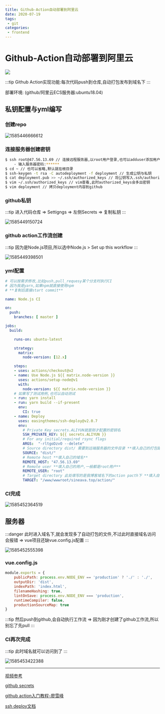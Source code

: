 ```yaml
---
title: Github-Action自动部署到阿里云
date: 2020-07-19
tags:
 - git
categories: 
 - frontend
---
```


# Github-Action自动部署到阿里云
![](/img/frontend/2020/071901/header3.png)

:::tip
Github Action实现功能:每次代码push到仓库,自动打包发布到域名下
:::

部署环境: (github/阿里云ECS服务器:ubuntu18.04)

## 私钥配置与yml编写

### 创建repo

![1585446666612](/img/frontend/2020/071901/action01.png)

### 连接服务器创建密钥

```bash
$ ssh root@47.56.13.69 // 连接远程服务器,以root用户登录,也可以adduser添加用户
	- 输入服务器密码:******
$ cd ~ // 也可以省略,默认就在根目录
$ ssh-keygen -t rsa -C autodeployment -f deployment // 生成公钥与私钥
$ cat deployment.pub >> ~/.ssh/authorized_keys // 将公钥写入.ssh/authorized_keys
$ vim ~/.ssh/authorized_keys // vim查看,此时authorized_keys会多出密钥
$ vim deployment // 拷贝deployment内容到github
```

### github私钥

:::tip
进入代码仓库 =>  Settigngs => 左侧Secrets => 复制私钥
:::

![1585449150724](/img/frontend/2020/071901/action02.png)

### github action工作流创建

:::tip
因为是Node.js项目,所以选中Node.js > Set up this workflow
:::

![1585449398501](/img/frontend/2020/071901/action03.png)

### yml配置

```yaml
# 可以按需求修改,比如push,pull_requesy某个分支时执行CI
# 因为我是yarn,如果npm就直接使用npm
# **复制后直接start commit**

name: Node.js CI

on:
  push:
    branches: [ master ]

jobs:
  build:

    runs-on: ubuntu-latest

    strategy:
      matrix:
        node-version: [12.x]

    steps:
    - uses: actions/checkout@v2
    - name: Use Node.js ${{ matrix.node-version }}
      uses: actions/setup-node@v1
      with:
        node-version: ${{ matrix.node-version }}
    # 如果写了测试用例,也可以自动测试
    - run: yarn install
    - run: yarn build --if-present
      env:
        CI: true
    - name: Deploy
      uses: easingthemes/ssh-deploy@v2.0.7
      env:
        # Private Key secrets.ALIYUN就是刚才配置的密钥名
        SSH_PRIVATE_KEY: ${{ secrets.ALIYUN }}
        # For any initial/required rsync flags
        ARGS:  "-rltgoDzvO --delete"
        # Source directory dist/ 需要到远端服务器的文件目录 **填入自己的打包路径**
        SOURCE: "dist/"
        # Remote host **填入自己的域名**
        REMOTE_HOST: "47.56.13.69"
        # Remote user **填入自己的用户,一般都是root用户**
        REMOTE_USER: "root"
        # Target directory 此处填写的是我博客域名下的action pacth下 **填入自己的域名路径**
        TARGET: "/www/wwwroot/sineava.top/action/"
```

### CI完成

![1585452364519](/img/frontend/2020/071901/action04.png)

## 服务器

:::danger
此时进入域名下,就会发现多了自动打包的文件,不过此时直接域名访问会报错 => vue项目还缺vue.config.js配置
:::

![1585452555398](/img/frontend/2020/071901/action05.png)

### vue.config.js

```js
module.exports = {
    publicPath: process.env.NODE_ENV == 'production' ? './' : './',
    outputDir: 'dist',
    indexPath: 'index.html',
    filenameHashing: true,
    lintOnSave: process.env.NODE_ENV === 'production',
    runtimeCompiler: false,
    productionSourceMap: true
}
```

:::tip
然后push到github,会自动执行工作流 => 因为刚才创建了github工作流,所以别忘了先pull
:::

### CI再次完成

:::tip
此时域名就可以访问到了
:::

![1585453422388](/img/frontend/2020/071901/action06.png)

---

[视频参考](https://www.bilibili.com/video/BV1g7411K7vs)

[github secrets](https://help.github.com/en/actions/configuring-and-managing-workflows/creating-and-storing-encrypted-secrets)

[github action入门教程-廖雪峰](http://www.ruanyifeng.com/blog/2019/09/getting-started-with-github-actions.html)

[ssh deploy文档](https://github.com/marketplace/actions/ssh-deploy)
